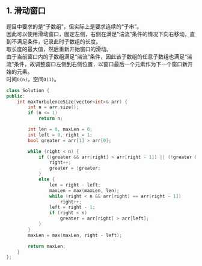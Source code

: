 ## 1. 滑动窗口
题目中要求的是“子数组”，但实际上是要求连续的“子串”。  
因此可以使用滑动窗口，固定左侧，右侧在满足“湍流”条件的情况下向右移动，直到不满足条件，记录此时子数组的长度。  
取长度的最大值，然后重新开始窗口的滑动。  
由于当前窗口内的子数组满足“湍流”条件，因此该子数组的任意子数组也满足“湍流”条件，故调整窗口左侧到右侧位置，以窗口最后一个元素作为下一个窗口新开始的元素。  
时间`O(n)`，空间`O(1)`。  
```cpp
class Solution {
public:
    int maxTurbulenceSize(vector<int>& arr) {
        int n = arr.size();
        if (n <= 1)
            return n;

        int len = 0, maxLen = 0;
        int left = 0, right = 1;
        bool greater = arr[1] > arr[0];

        while (right < n) {
            if ((greater && arr[right] > arr[right - 1]) || (!greater && arr[right] < arr[right - 1])) {
                right++;
                greater = !greater;
            }
            else {
                len = right - left;
                maxLen = max(maxLen, len);
                while (right < n && arr[right] == arr[right - 1])
                    right++;
                left = right - 1;
                if (right < n)
                    greater = arr[right] > arr[left];
            }
        }
        maxLen = max(maxLen, right - left);

        return maxLen;
    }
};
```